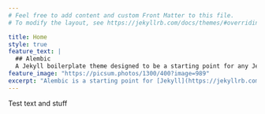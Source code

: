 ```yaml
---
# Feel free to add content and custom Front Matter to this file.
# To modify the layout, see https://jekyllrb.com/docs/themes/#overriding-theme-defaults

title: Home
style: true
feature_text: |
  ## Alembic
  A Jekyll boilerplate theme designed to be a starting point for any Jekyll website
feature_image: "https://picsum.photos/1300/400?image=989"
excerpt: "Alembic is a starting point for [Jekyll](https://jekyllrb.com/) projects. Rather than starting from scratch, this boilerplate is designed to get the ball rolling immediately. Install it, configure it, tweak it, push it."
---
```

Test text and stuff
